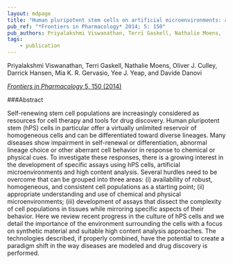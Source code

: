 ```yaml
---
layout: mdpage
title: "Human pluripotent stem cells on artificial microenvironments: a high content perspective"
pub_ref: "*Frontiers in Pharmacology* 2014; 5: 150"
pub_authors: Priyalakshmi Viswanathan, Terri Gaskell, Nathalie Moens,  Oliver J. Culley,  Darrick Hansen,  Mia K. R. Gervasio,  Yee J. Yeap,  and Davide Danovi
tags:
    - publication
---
```


Priyalakshmi Viswanathan, Terri Gaskell, Nathalie Moens,  Oliver J. Culley,  Darrick Hansen,  Mia K. R. Gervasio,  Yee J. Yeap,  and Davide Danovi

[*Frontiers in Pharmacology* 5, 150 (2014)](http://www.ncbi.nlm.nih.gov/pmc/articles/PMC4078252/)

###Abstract

Self-renewing stem cell populations are increasingly considered as resources
for cell therapy and tools for drug discovery. Human pluripotent stem (hPS)
cells in particular offer a virtually unlimited reservoir of homogeneous cells
and can be differentiated toward diverse lineages. Many diseases show
impairment in self-renewal or differentiation, abnormal lineage choice or other
aberrant cell behavior in response to chemical or physical cues. To investigate
these responses, there is a growing interest in the development of specific
assays using hPS cells, artificial microenvironments and high content analysis.
Several hurdles need to be overcome that can be grouped into three areas: (i)
availability of robust, homogeneous, and consistent cell populations as a
starting point; (ii) appropriate understanding and use of chemical and physical
microenvironments; (iii) development of assays that dissect the complexity of
cell populations in tissues while mirroring specific aspects of their behavior.
Here we review recent progress in the culture of hPS cells and we detail the
importance of the environment surrounding the cells with a focus on synthetic
material and suitable high content analysis approaches. The technologies
described, if properly combined, have the potential to create a paradigm shift
in the way diseases are modeled and drug discovery is performed.
